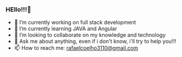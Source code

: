 ### HEllo!!!👋

- 🔭 I’m currently working on full stack development
- 🌱 I’m currently learning JAVA and Angular 
- 👯 I’m looking to collaborate on my knowledge and technology
- 💬 Ask me about anything, even if i don't know, i'll try to help you!!!
- 📫 How to reach me: rafaelcoelho3110@gmail.com


